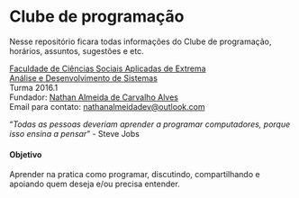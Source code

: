 # Clube de programação

Nesse repositório ficara todas informações do Clube de programação, horários, assuntos, sugestões e etc.

[Faculdade de Ciências Sociais Aplicadas de Extrema](http://www.faex.edu.br/)  
[Análise e Desenvolvimento de Sistemas](http://www.faex.edu.br/graduacao/12/analise_e_desenvolvimento_de_sistemas)  
Turma 2016.1  
Fundador: [Nathan Almeida de Carvalho Alves](https://github.com/Neitan96)  
Email para contato: [nathanalmeidadev@outlook.com](nathanalmeidadev@outlook.com)  

“*Todas as pessoas deveriam aprender a programar computadores, porque isso ensina a pensar*” - Steve Jobs  

#### Objetivo
Aprender na pratica como programar, discutindo, compartilhando e apoiando quem deseja e/ou precisa entender.
